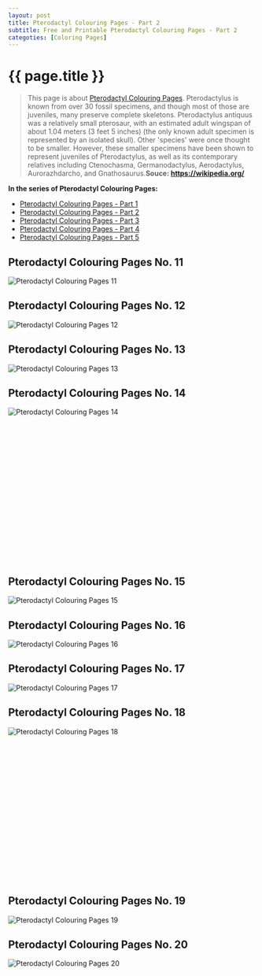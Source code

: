 ```yaml
---
layout: post
title: Pterodactyl Colouring Pages - Part 2
subtitle: Free and Printable Pterodactyl Colouring Pages - Part 2
categoties: [Coloring Pages]
---
```

{{ page.title }}
================
> This page is about [Pterodactyl Colouring Pages](https://hoanghabelle.github.io/). Pterodactylus is known from over 30 fossil specimens, and though most of those are juveniles, many preserve complete skeletons. Pterodactylus antiquus was a relatively small pterosaur, with an estimated adult wingspan of about 1.04 meters (3 feet 5 inches) (the only known adult specimen is represented by an isolated skull). Other 'species' were once thought to be smaller. However, these smaller specimens have been shown to represent juveniles of Pterodactylus, as well as its contemporary relatives including Ctenochasma, Germanodactylus, Aerodactylus, Aurorazhdarcho, and Gnathosaurus.__Souce: https://wikipedia.org/__

**In the series of Pterodactyl Colouring Pages:**

* [Pterodactyl Colouring Pages - Part 1](https://hoanghabelle.github.io/2017/11/16/Pterodactyl-Colouring-Pages-part-1.html)
* [Pterodactyl Colouring Pages - Part 2](https://hoanghabelle.github.io/2017/11/16/Pterodactyl-Colouring-Pages-part-2.html)
* [Pterodactyl Colouring Pages - Part 3](https://hoanghabelle.github.io/2017/11/16/Pterodactyl-Colouring-Pages-part-3.html)
* [Pterodactyl Colouring Pages - Part 4](https://hoanghabelle.github.io/2017/11/16/Pterodactyl-Colouring-Pages-part-4.html)
* [Pterodactyl Colouring Pages - Part 5](https://hoanghabelle.github.io/2017/11/16/Pterodactyl-Colouring-Pages-part-5.html)
## Pterodactyl Colouring Pages No. 11
![Pterodactyl Colouring Pages 11](https://hoanghabelle.github.io/img2/Pterodactyl-Colouring-Pages%20(11).jpg "Pterodactyl Colouring Pages 11")

## Pterodactyl Colouring Pages No. 12
![Pterodactyl Colouring Pages 12](https://hoanghabelle.github.io/img2/Pterodactyl-Colouring-Pages%20(12).jpg "Pterodactyl Colouring Pages 12")

## Pterodactyl Colouring Pages No. 13
![Pterodactyl Colouring Pages 13](https://hoanghabelle.github.io/img2/Pterodactyl-Colouring-Pages%20(13).jpg "Pterodactyl Colouring Pages 13")

## Pterodactyl Colouring Pages No. 14
![Pterodactyl Colouring Pages 14](https://hoanghabelle.github.io/img2/Pterodactyl-Colouring-Pages%20(14).jpg "Pterodactyl Colouring Pages 14")

<script async src="//pagead2.googlesyndication.com/pagead/js/adsbygoogle.js"></script><!-- Texxtonly --><ins class="adsbygoogle" style="display:inline-block;width:336px;height:280px" data-ad-client="ca-pub-6753140515841889" data-ad-slot="3207852233"></ins><script>(adsbygoogle = window.adsbygoogle || []).push({}); </script>

## Pterodactyl Colouring Pages No. 15
![Pterodactyl Colouring Pages 15](https://hoanghabelle.github.io/img2/Pterodactyl-Colouring-Pages%20(15).jpg "Pterodactyl Colouring Pages 15")

## Pterodactyl Colouring Pages No. 16
![Pterodactyl Colouring Pages 16](https://hoanghabelle.github.io/img2/Pterodactyl-Colouring-Pages%20(16).jpg "Pterodactyl Colouring Pages 16")

## Pterodactyl Colouring Pages No. 17
![Pterodactyl Colouring Pages 17](https://hoanghabelle.github.io/img2/Pterodactyl-Colouring-Pages%20(17).jpg "Pterodactyl Colouring Pages 17")

## Pterodactyl Colouring Pages No. 18
![Pterodactyl Colouring Pages 18](https://hoanghabelle.github.io/img2/Pterodactyl-Colouring-Pages%20(18).jpg "Pterodactyl Colouring Pages 18")

<script async src="//pagead2.googlesyndication.com/pagead/js/adsbygoogle.js"></script><!-- Texxtonly --><ins class="adsbygoogle" style="display:inline-block;width:336px;height:280px" data-ad-client="ca-pub-6753140515841889" data-ad-slot="3207852233"></ins><script>(adsbygoogle = window.adsbygoogle || []).push({}); </script>

## Pterodactyl Colouring Pages No. 19
![Pterodactyl Colouring Pages 19](https://hoanghabelle.github.io/img2/Pterodactyl-Colouring-Pages%20(19).jpg "Pterodactyl Colouring Pages 19")

## Pterodactyl Colouring Pages No. 20
![Pterodactyl Colouring Pages 20](https://hoanghabelle.github.io/img2/Pterodactyl-Colouring-Pages%20(20).jpg "Pterodactyl Colouring Pages 20")

